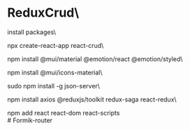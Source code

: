 # ReduxCrud\
install packages\

npx create-react-app react-crud\

npm install @mui/material @emotion/react @emotion/styled\

npm install @mui/icons-material\

sudo npm install -g json-server\

npm install axios @reduxjs/toolkit redux-saga react-redux\

npm add react react-dom react-scripts\
#   F o r m i k - r o u t e r 
 
 
 
